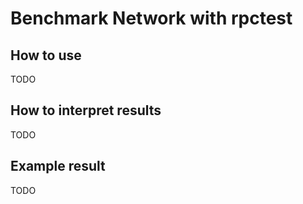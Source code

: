 # Benchmark Network with rpctest

## How to use

TODO

## How to interpret results

TODO

## Example result

TODO

